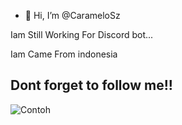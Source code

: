 - 👋 Hi, I’m @CarameloSz

Iam Still Working For Discord bot...

Iam Came From indonesia

## Dont forget to follow me!!


![Contoh](https://media0.giphy.com/media/CIaelM21hD0jtmFx4F/giphy.gif?cid=790b761152fa68fa842f2e27497a4a7594b01a50bc0e4f71&rid=giphy.gif&ct=g)

